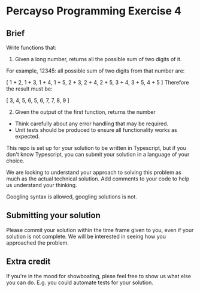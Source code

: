 # Percayso Programming Exercise 4

## Brief

Write functions that:

1. Given a long number, returns all the possible sum of two digits of it.

For example, 12345: all possible sum of two digits from that number are:

[ 1 + 2, 1 + 3, 1 + 4, 1 + 5, 2 + 3, 2 + 4, 2 + 5, 3 + 4, 3 + 5, 4 + 5 ]
Therefore the result must be:

[ 3, 4, 5, 6, 5, 6, 7, 7, 8, 9 ]

2. Given the output of the first function, returns the number

- Think carefully about any error handling that may be required.
- Unit tests should be produced to ensure all functionality works as expected.

This repo is set up for your solution to be written in Typescript, but if you don't know Typescript, you can submit your solution in a language of your choice.

We are looking to understand your approach to solving this problem as much as the actual technical solution. Add comments to your code to help us understand your thinking.

Googling syntax is allowed, googling solutions is not.

## Submitting your solution

Please commit your solution within the time frame given to you, even if your solution is not complete. We will be interested in seeing how you approached the problem.

## Extra credit

If you're in the mood for showboating, plese feel free to show us what else you can do. E.g. you could automate tests for your solution.


